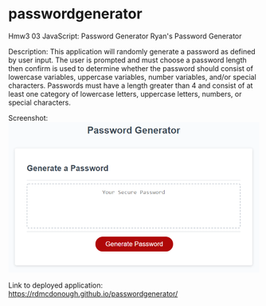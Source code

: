 # passwordgenerator
Hmw3 03 JavaScript: Password Generator
Ryan's Password Generator

Description: This application will randomly generate a password as defined by user input. The user is prompted and must choose a password length then confirm is used to determine whether the password should consist of lowercase variables, uppercase variables, number variables, and/or special characters. Passwords must have a length greater than 4 and consist of at least one category of lowercase letters, uppercase letters, numbers, or special characters.

Screenshot:
![picture](Assets/03-javascript-homework-demo.png)

Link to deployed application:
https://rdmcdonough.github.io/passwordgenerator/